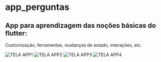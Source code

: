 # app_perguntas

## App para aprendizagem das noções básicas do flutter:
Customização, ferramentas, mudanças de estado, interações, etc.


![TELA APP1](https://github.com/AbmaPolaro/app_perguntas_aula/assets/123116279/cea7674e-3a49-4903-b39d-6b8c1db22d06)
![TELA APP2](https://github.com/AbmaPolaro/app_perguntas_aula/assets/123116279/df2e43ff-d44c-46a7-ad3c-785c6a944ec9)
![TELA APP3](https://github.com/AbmaPolaro/app_perguntas_aula/assets/123116279/57c32c06-ee81-4483-86c4-9ea398550713)
![TELA APP4](https://github.com/AbmaPolaro/app_perguntas_aula/assets/123116279/f9ab9d8e-63ba-4a61-a7ee-9b3d9e6f2fa1)

